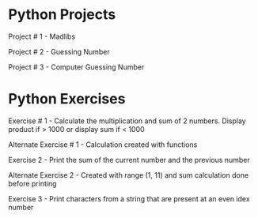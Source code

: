 # Python Projects

Project # 1 - Madlibs

Project # 2 - Guessing Number

Project # 3 - Computer Guessing Number


# Python Exercises

Exercise # 1 - Calculate the multiplication and sum of 2 numbers.
               Display product if > 1000 or display sum if < 1000

Alternate Exercise # 1 - Calculation created with functions

Exercise 2 - Print the sum of the current number and the previous number

Alternate Exercise 2 - Created with range (1, 11) and sum calculation done before printing

Exercise 3 - Print characters from a string that are present at an even idex number

